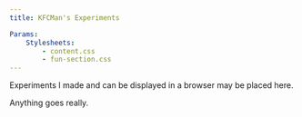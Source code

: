 ```yaml
---
title: KFCMan's Experiments

Params:
    Stylesheets:
        - content.css
        - fun-section.css
---
```


Experiments I made and can be displayed in a browser may be placed here.

Anything goes really.
